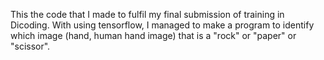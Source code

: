 This the code that I made to fulfil my final submission of training in Dicoding. With using tensorflow, I managed to make a program to identify which image (hand, human hand image) that is a "rock" or "paper" or "scissor".

